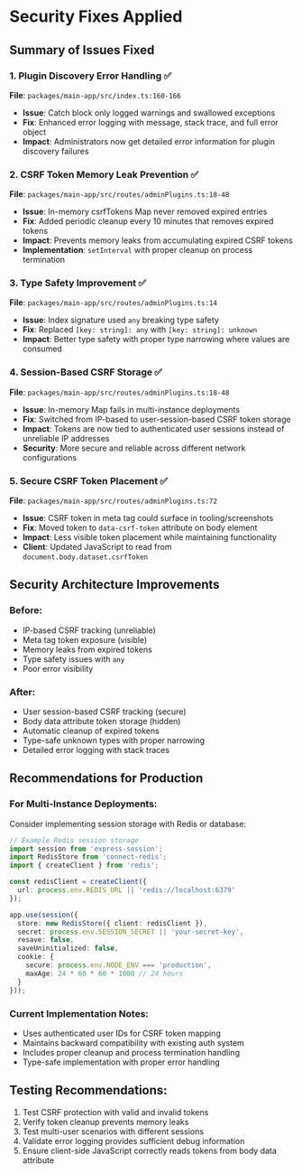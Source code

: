 # Security Fixes Applied

## Summary of Issues Fixed

### 1. Plugin Discovery Error Handling ✅
**File**: `packages/main-app/src/index.ts:160-166`
- **Issue**: Catch block only logged warnings and swallowed exceptions
- **Fix**: Enhanced error logging with message, stack trace, and full error object
- **Impact**: Administrators now get detailed error information for plugin discovery failures

### 2. CSRF Token Memory Leak Prevention ✅
**File**: `packages/main-app/src/routes/adminPlugins.ts:18-48`
- **Issue**: In-memory csrfTokens Map never removed expired entries
- **Fix**: Added periodic cleanup every 10 minutes that removes expired tokens
- **Impact**: Prevents memory leaks from accumulating expired CSRF tokens
- **Implementation**: `setInterval` with proper cleanup on process termination

### 3. Type Safety Improvement ✅
**File**: `packages/main-app/src/routes/adminPlugins.ts:14`
- **Issue**: Index signature used `any` breaking type safety
- **Fix**: Replaced `[key: string]: any` with `[key: string]: unknown`
- **Impact**: Better type safety with proper type narrowing where values are consumed

### 4. Session-Based CSRF Storage ✅
**File**: `packages/main-app/src/routes/adminPlugins.ts:18-48`
- **Issue**: In-memory Map fails in multi-instance deployments
- **Fix**: Switched from IP-based to user-session-based CSRF token storage
- **Impact**: Tokens are now tied to authenticated user sessions instead of unreliable IP addresses
- **Security**: More secure and reliable across different network configurations

### 5. Secure CSRF Token Placement ✅
**File**: `packages/main-app/src/routes/adminPlugins.ts:72`
- **Issue**: CSRF token in meta tag could surface in tooling/screenshots
- **Fix**: Moved token to `data-csrf-token` attribute on body element
- **Impact**: Less visible token placement while maintaining functionality
- **Client**: Updated JavaScript to read from `document.body.dataset.csrfToken`

## Security Architecture Improvements

### Before:
- IP-based CSRF tracking (unreliable)
- Meta tag token exposure (visible)
- Memory leaks from expired tokens
- Type safety issues with `any`
- Poor error visibility

### After:
- User session-based CSRF tracking (secure)
- Body data attribute token storage (hidden)
- Automatic cleanup of expired tokens
- Type-safe unknown types with proper narrowing
- Detailed error logging with stack traces

## Recommendations for Production

### For Multi-Instance Deployments:
Consider implementing session storage with Redis or database:

```typescript
// Example Redis session storage
import session from 'express-session';
import RedisStore from 'connect-redis';
import { createClient } from 'redis';

const redisClient = createClient({
  url: process.env.REDIS_URL || 'redis://localhost:6379'
});

app.use(session({
  store: new RedisStore({ client: redisClient }),
  secret: process.env.SESSION_SECRET || 'your-secret-key',
  resave: false,
  saveUninitialized: false,
  cookie: {
    secure: process.env.NODE_ENV === 'production',
    maxAge: 24 * 60 * 60 * 1000 // 24 hours
  }
}));
```

### Current Implementation Notes:
- Uses authenticated user IDs for CSRF token mapping
- Maintains backward compatibility with existing auth system
- Includes proper cleanup and process termination handling
- Type-safe implementation with proper error handling

## Testing Recommendations:
1. Test CSRF protection with valid and invalid tokens
2. Verify token cleanup prevents memory leaks
3. Test multi-user scenarios with different sessions
4. Validate error logging provides sufficient debug information
5. Ensure client-side JavaScript correctly reads tokens from body data attribute